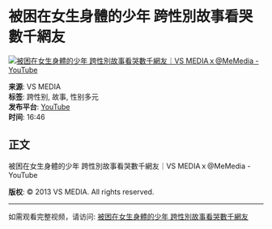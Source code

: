 # 被困在女生身體的少年 跨性別故事看哭數千網友

[![被困在女生身體的少年 跨性別故事看哭數千網友｜VS MEDIAｘ@MeMedia - YouTube](https://img.youtube.com/vi/YOUR_VIDEO_ID/0.jpg)](https://www.youtube.com/watch?v=YOUR_VIDEO_ID)

**来源**: VS MEDIA  
**标签**: 跨性别, 故事, 性别多元  
**发布平台**: [YouTube](https://www.youtube.com/channel/UCiYZw0h6hA5ENlPhTZFTHTA)  
**时间**: 16:46  

## 正文
被困在女生身體的少年 跨性別故事看哭數千網友｜VS MEDIAｘ@MeMedia - YouTube

**版权**: © 2013 VS MEDIA. All rights reserved.

---

如需观看完整视频，请访问: [被困在女生身體的少年 跨性別故事看哭數千網友](https://www.youtube.com/watch?v=YOUR_VIDEO_ID)
<!-- tcd_original_link https://www.youtube.com/watch?v=bq-4mQ1seaM -->
